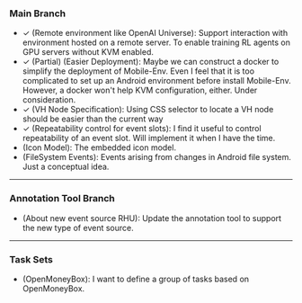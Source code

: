 <!-- vim: set formatoptions+=a: -->

### Main Branch

* ✓ (Remote environment like OpenAI Universe): Support interaction with
  environment hosted on a remote server. To enable training RL agents on GPU
  servers without KVM enabled.
* ✓ (Partial) (Easier Deployment): Maybe we can construct a docker to simplify
  the deployment of Mobile-Env. Even I feel that it is too complicated to set
  up an Android environment before install Mobile-Env. However, a docker won't
  help KVM configuration, either. Under consideration.
* ✓ (VH Node Specification): Using CSS selector to locate a VH node should be
  easier than the current way
* ✓ (Repeatability control for event slots): I find it useful to control
  repeatability of an event slot. Will implement it when I have the time.
* (Icon Model): The embedded icon model.
* (FileSystem Events): Events arising from changes in Android file system. Just
  a conceptual idea.

---

### Annotation Tool Branch

* (About new event source RHU): Update the annotation tool to support the new
  type of event source.

---

### Task Sets

* (OpenMoneyBox): I want to define a group of tasks based on OpenMoneyBox.
